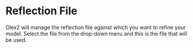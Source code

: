 # Reflection File 
Olex2 will manage the reflection file against which you want to refine your model. Select the file from the drop-down menu and this is the file that will be used. 
